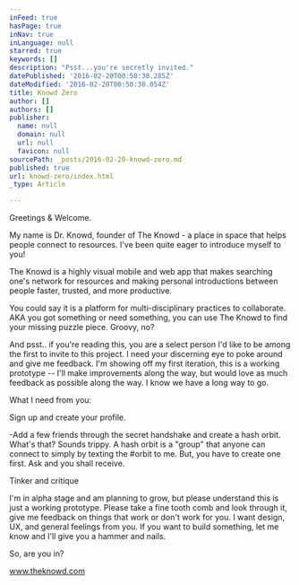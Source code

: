 ```yaml
---
inFeed: true
hasPage: true
inNav: true
inLanguage: null
starred: true
keywords: []
description: "Psst...you're secretly invited."
datePublished: '2016-02-20T00:50:38.285Z'
dateModified: '2016-02-20T00:50:30.054Z'
title: Knowd Zero
author: []
authors: []
publisher:
  name: null
  domain: null
  url: null
  favicon: null
sourcePath: _posts/2016-02-20-knowd-zero.md
published: true
url: knowd-zero/index.html
_type: Article

---
```

Greetings & Welcome.

My name is Dr. Knowd, founder of The Knowd - a place in space that helps people connect to resources. I've been quite eager to introduce myself to you!

The Knowd is a highly visual mobile and web app that makes searching
one's network for resources and making personal introductions between people
faster, trusted, and more productive.

You could say it is a platform for multi-disciplinary practices to collaborate. AKA you got something or need something, you can use The Knowd to find your missing puzzle piece. Groovy, no?

And psst.. if you're reading this, you are a select person I'd like to be among the first to invite to this project. I need your discerning eye to poke around and give me feedback. I'm showing off my first iteration, this is a working prototype -- I'll make improvements along the way, but would love as much feedback as possible along the way.  I know we have a long way to go.

What I need from you:

Sign up and create your profile.  

-Add a few friends through the secret handshake and create a hash orbit. What's that?  Sounds trippy.  A hash orbit is a "group" that anyone can connect to simply by texting the \#orbit to me.  But, you have to create one first.  Ask and you shall receive. 

Tinker and critique 

I'm in alpha stage and am planning to grow, but please understand this is just a working prototype. Please take a fine tooth comb and look through it, give me feedback on things that work or don't work for you. I want design, UX, and general feelings  from you. If you want to build something, let me know and I'll give you a hammer and nails.  

So, are you in?

www.theknowd.com